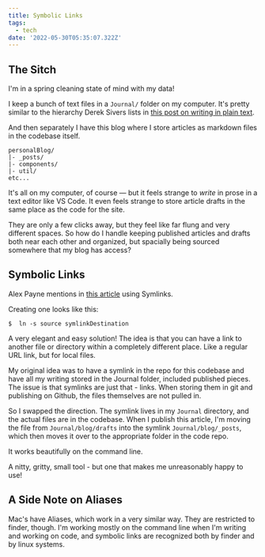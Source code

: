 ```yaml
---
title: Symbolic Links
tags:
  - tech
date: '2022-05-30T05:35:07.322Z'
---
```


## The Sitch

I'm in a spring cleaning state of mind with my data!

I keep a bunch of text files in a `Journal/` folder on my computer. It's pretty similar to the hierarchy Derek Sivers lists in [this post on writing in plain text](https://sive.rs/plaintext).

And then separately I have this blog where I store articles as markdown files in the codebase itself.

```
personalBlog/
|- _posts/
|- components/
|- util/
etc...
```

It's all on my computer, of course — but it feels strange to _write_ in prose in a text editor like VS Code. It even feels strange to store article drafts in the same place as the code for the site.

They are only a few clicks away, but they feel like far flung and very different spaces. So how do I handle keeping published articles and drafts both near each other and organized, but spacially being sourced somewhere that my blog has access?

## Symbolic Links

Alex Payne mentions in [this article](https://www.al3x.net/blog/2009/01/31/the-case-against-everything-buckets) using Symlinks.

Creating one looks like this:

```
$  ln -s source symlinkDestination
```

A very elegant and easy solution! The idea is that you can have a link to another file or directory within a completely different place. Like a regular URL link, but for local files.

My original idea was to have a symlink in the repo for this codebase and have all my writing stored in the Journal folder, included published pieces. The issue is that symlinks are just that - links. When storing them in git and publishing on Github, the files themselves are not pulled in.

So I swapped the direction. The symlink lives in my `Journal` directory, and the actual files are in the codebase. When I publish this article, I'm moving the file from `Journal/blog/drafts`
into the symlink `Journal/blog/_posts`, which then moves it over to the appropriate folder in the code repo.

It works beautifully on the command line.

A nitty, gritty, small tool - but one that makes me unreasonably happy to use!

## A Side Note on Aliases

Mac's have Aliases, which work in a very similar way. They are restricted to finder, though. I'm working mostly on the command line when I'm writing and working on code, and symbolic links are recognized both by finder and by linux systems.

